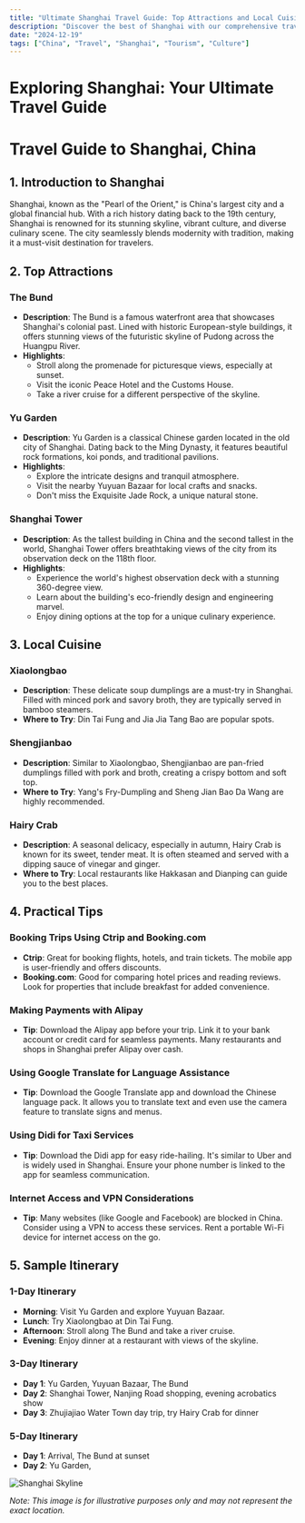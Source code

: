 ```yaml
---
title: "Ultimate Shanghai Travel Guide: Top Attractions and Local Cuisine"
description: "Discover the best of Shanghai with our comprehensive travel guide. Explore top attractions, savor local cuisine, and get insider tips for an unforgettable Chinese adventure."
date: "2024-12-19"
tags: ["China", "Travel", "Shanghai", "Tourism", "Culture"]
---
```


# Exploring Shanghai: Your Ultimate Travel Guide

# Travel Guide to Shanghai, China

## 1. Introduction to Shanghai
Shanghai, known as the "Pearl of the Orient," is China's largest city and a global financial hub. With a rich history dating back to the 19th century, Shanghai is renowned for its stunning skyline, vibrant culture, and diverse culinary scene. The city seamlessly blends modernity with tradition, making it a must-visit destination for travelers.

## 2. Top Attractions

### The Bund
- **Description**: The Bund is a famous waterfront area that showcases Shanghai's colonial past. Lined with historic European-style buildings, it offers stunning views of the futuristic skyline of Pudong across the Huangpu River.
- **Highlights**:
  - Stroll along the promenade for picturesque views, especially at sunset.
  - Visit the iconic Peace Hotel and the Customs House.
  - Take a river cruise for a different perspective of the skyline.

### Yu Garden
- **Description**: Yu Garden is a classical Chinese garden located in the old city of Shanghai. Dating back to the Ming Dynasty, it features beautiful rock formations, koi ponds, and traditional pavilions.
- **Highlights**:
  - Explore the intricate designs and tranquil atmosphere.
  - Visit the nearby Yuyuan Bazaar for local crafts and snacks.
  - Don't miss the Exquisite Jade Rock, a unique natural stone.

### Shanghai Tower
- **Description**: As the tallest building in China and the second tallest in the world, Shanghai Tower offers breathtaking views of the city from its observation deck on the 118th floor.
- **Highlights**:
  - Experience the world's highest observation deck with a stunning 360-degree view.
  - Learn about the building's eco-friendly design and engineering marvel.
  - Enjoy dining options at the top for a unique culinary experience.

## 3. Local Cuisine

### Xiaolongbao
- **Description**: These delicate soup dumplings are a must-try in Shanghai. Filled with minced pork and savory broth, they are typically served in bamboo steamers.
- **Where to Try**: Din Tai Fung and Jia Jia Tang Bao are popular spots.

### Shengjianbao
- **Description**: Similar to Xiaolongbao, Shengjianbao are pan-fried dumplings filled with pork and broth, creating a crispy bottom and soft top.
- **Where to Try**: Yang's Fry-Dumpling and Sheng Jian Bao Da Wang are highly recommended.

### Hairy Crab
- **Description**: A seasonal delicacy, especially in autumn, Hairy Crab is known for its sweet, tender meat. It is often steamed and served with a dipping sauce of vinegar and ginger.
- **Where to Try**: Local restaurants like Hakkasan and Dianping can guide you to the best places.

## 4. Practical Tips

### Booking Trips Using Ctrip and Booking.com
- **Ctrip**: Great for booking flights, hotels, and train tickets. The mobile app is user-friendly and offers discounts.
- **Booking.com**: Good for comparing hotel prices and reading reviews. Look for properties that include breakfast for added convenience.

### Making Payments with Alipay
- **Tip**: Download the Alipay app before your trip. Link it to your bank account or credit card for seamless payments. Many restaurants and shops in Shanghai prefer Alipay over cash.

### Using Google Translate for Language Assistance
- **Tip**: Download the Google Translate app and download the Chinese language pack. It allows you to translate text and even use the camera feature to translate signs and menus.

### Using Didi for Taxi Services
- **Tip**: Download the Didi app for easy ride-hailing. It's similar to Uber and is widely used in Shanghai. Ensure your phone number is linked to the app for seamless communication.

### Internet Access and VPN Considerations
- **Tip**: Many websites (like Google and Facebook) are blocked in China. Consider using a VPN to access these services. Rent a portable Wi-Fi device for internet access on the go.

## 5. Sample Itinerary

### 1-Day Itinerary
- **Morning**: Visit Yu Garden and explore Yuyuan Bazaar.
- **Lunch**: Try Xiaolongbao at Din Tai Fung.
- **Afternoon**: Stroll along The Bund and take a river cruise.
- **Evening**: Enjoy dinner at a restaurant with views of the skyline.

### 3-Day Itinerary
- **Day 1**: Yu Garden, Yuyuan Bazaar, The Bund
- **Day 2**: Shanghai Tower, Nanjing Road shopping, evening acrobatics show
- **Day 3**: Zhujiajiao Water Town day trip, try Hairy Crab for dinner

### 5-Day Itinerary
- **Day 1**: Arrival, The Bund at sunset
- **Day 2**: Yu Garden,

<img src="https://source.unsplash.com/1600x900/?Shanghai,cityscape" alt="Shanghai Skyline" loading="lazy">

*Note: This image is for illustrative purposes only and may not represent the exact location.*

